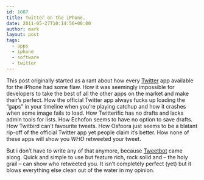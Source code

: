 ```yaml
---
id: 1087
title: Twitter on the iPhone.
date: 2011-05-27T10:14:56+00:00
author: mark
layout: post
tags:
  - apps
  - iphone
  - software
  - twitter
---
```

This post originally started as a rant about how every [Twitter](http://twitter.com) app available for the iPhone had some flaw. How it was seemingly impossible for developers to take the best of all the other apps on the market and make their&#8217;s perfect. How the official Twitter app always fucks up loading the &#8220;gaps&#8221; in your timeline when you&#8217;re playing catchup and how it crashes when some image fails to load. How Twitterific has no drafts and lacks admin tools for lists. How Echofon seems to have no option to save drafts. How Twitbird can&#8217;t favourite tweets. How Osfoora just seems to be a blatant rip-off of the official Twitter app yet people claim it&#8217;s better. How none of these apps will show you _WHO_ retweeted your tweet.

But i don&#8217;t have to write any of that anymore, because [Tweetbot](http://tapbots.com/software/tweetbot/) came along. Quick and simple to use but feature rich, rock solid and &#8211; the holy grail &#8211; can show who retweeted you. It isn&#8217;t completely perfect (yet) but it blows everything else clean out of the water in my opinion.